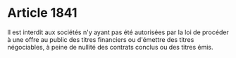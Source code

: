 # Article 1841

Il est interdit aux sociétés n'y ayant pas été autorisées par la loi de      procéder à une offre au public des titres financiers ou d'émettre des titres négociables, à peine de nullité des contrats conclus ou des titres émis.